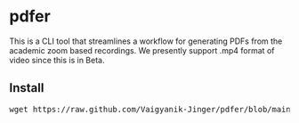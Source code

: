 # pdfer
This is a CLI tool that streamlines a workflow for generating PDFs from the academic zoom based recordings.
We presently support .mp4 format of video since this is in Beta.

## Install
<pre>
wget https://raw.github.com/Vaigyanik-Jinger/pdfer/blob/main/install.sh && bash install.sh
</pre>
